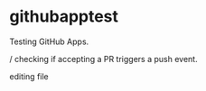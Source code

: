 # githubapptest

Testing GitHub Apps.


/ checking if accepting a PR triggers a push event.


editing file
